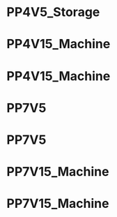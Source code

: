 # PP4V5_Storage
# PP4V15_Machine
# PP4V15_Machine
# PP7V5
# PP7V5
# PP7V15_Machine
# PP7V15_Machine

